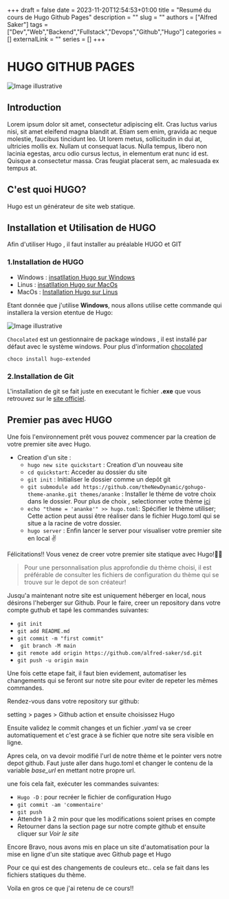 +++ 
draft = false
date = 2023-11-20T12:54:53+01:00
title = "Resumé du cours de Hugo Github Pages"
description = ""
slug = ""
authors = ["Alfred Saker"]
tags = ["Dev","Web","Backend","Fullstack","Devops","Github","Hugo"]
categories = []
externalLink = ""
series = []
+++

# HUGO GITHUB PAGES
![Image illustrative](https://www.tomasbeuzen.com/post/making-a-website-with-hugo/featured_hu40cbd56aa319431e2f94c340d268efa8_55522_720x0_resize_lanczos_3.png)

## Introduction

Lorem ipsum dolor sit amet, consectetur adipiscing elit. Cras luctus varius nisi, sit amet eleifend magna blandit at. Etiam sem enim, gravida ac neque molestie, faucibus tincidunt leo. Ut lorem metus, sollicitudin in dui at, ultricies mollis ex. Nullam ut consequat lacus. Nulla tempus, libero non lacinia egestas, arcu odio cursus lectus, in elementum erat nunc id est. Quisque a consectetur massa. Cras feugiat placerat sem, ac malesuada ex tempus at.

## C'est quoi HUGO?

Hugo est un générateur de site web statique.

## Installation et Utilisation de HUGO

Afin d'utiliser Hugo , il faut installer au préalable HUGO et GIT

### 1.Installation de HUGO
+ Windows : [insatllation Hugo sur Windows](https://gohugo.io/installation/windows/)
+ Linus : [insatllation Hugo sur MacOs](https://gohugo.io/installation/macos/)
+ MacOs : [Installation Hugo sur Linus](https://gohugo.io/installation/linux/)

Etant donnée que j'utilise **Windows**, nous allons utilise cette commande qui installera la version etentue de Hugo:

![Image illustrative](https://community.chocolatey.org/content/images/global-shared/logo-square.svg)

`Chocolated` est un gestionnaire de package windows , il est installé par défaut avec le système windows. Pour plus d'information [chocolated](https://community.chocolatey.org/)

`choco install hugo-extended`

### 2.Installation de Git
L'installation de git se fait juste en executant le fichier **.exe** que vous retrouvez sur le [site officiel](https://git-scm.com/).

## Premier pas avec HUGO
Une fois l'environnement prêt vous pouvez commencer par la creation de votre premier site avec Hugo.
* Creation d'un site :
  + `hugo new site quickstart` : Creation d'un nouveau site
  + ``cd quickstart``: Acceder au dossier du site
  + ``git init`` : Initialiser le dossier comme un depôt git
  + ``git submodule add https://github.com/theNewDynamic/gohugo-theme-ananke.git themes/ananke`` : Installer le thème de votre choix dans le dossier. Pour plus de choix , selectionner votre thème [ici](https://themes.gohugo.io/)
  + ``echo "theme = 'ananke'" >> hugo.toml``: Spécifier le thème utiliser; Cette action peut aussi être réaliser dans le fichier Hugo.toml qui se situe a la racine de votre dossier. 
  + ``hugo server`` : Enfin lancer le server pour visualiser votre premier site en local ✌️

Félicitations!! Vous venez de creer votre premier site statique avec Hugo!🎉🎊

> Pour une personnalisation plus approfondie du thème choisi, il est préférable de consulter les fichiers de configuration du thème qui se trouve sur le depot de son créateur!

Jusqu'a maintenant notre site est uniquement héberger en local, nous désirons l'heberger sur Github. Pour le faire, creer un repository dans votre compte guthub et tapé les commandes suivantes:
+ ``git init``
+ ``git add README.md``
+ ``git commit -m "first commit"``
+ `` git branch -M main``
+ ``git remote add origin https://github.com/alfred-saker/sd.git``
+ ``git push -u origin main`` 

Une fois cette etape fait, il faut bien evidement, automatiser les changements qui se feront sur notre site pour eviter de repeter les mêmes commandes.

Rendez-vous dans votre repository sur github:

setting > pages > Github action et ensuite choisissez Hugo

Ensuite validez le commit changes et un fichier *.yaml* va se creer automatiquement et c'est grace à se fichier que notre site sera visible en ligne. 

Apres cela, on va devoir modifié l'url de notre thème et le pointer vers notre depot github. Faut juste aller dans hugo.toml et changer le contenu de la variable *base_url* en mettant notre propre url. 

une fois cela fait, exécuter les commandes suivantes:

- `Hugo -D` : pour recréer le fichier de configuration Hugo
- `git commit -am 'commentaire'`
- `git push`
- Attendre 1 à 2 min pour que les modifications soient prises en compte
- Retourner dans la section page sur notre compte github et ensuite cliquer sur *Voir le site*

Encore Bravo, nous avons mis en place un site d'automatisation pour la mise en ligne d'un site statique avec Github page et Hugo

Pour ce qui est des changements de couleurs etc.. cela se fait dans les fichiers statiques du thème.


Voila en gros ce que j'ai retenu de ce cours!!


